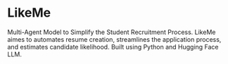 # LikeMe

Multi-Agent Model to Simplify the Student Recruitment Process. LikeMe aimes to automates resume creation, streamlines the application process, and estimates candidate likelihood. Built using Python and Hugging Face LLM.
